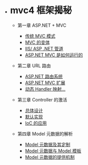 - # mvc4 框架揭秘
  - 第一章 ASP.NET + MVC
    - [传统 MVC 模式](../book/Mvc4kjjm/第一章.md/###一、传统MVC模式 )
    - [MVC 的变体](../book/Mvc4kjjm/第一章.md/###二、MVC的变体)
    - [IIS/ ASP .NET 管道](../book/Mvc4kjjm/第一章.md/###三、IIS/ASP.NET管道)
    - [ASP.NET MVC 是如何运行的](../book/Mvc4kjjm/第一章.md/###四、ASP.NETMVC是如何运行)
    
  - 第二章 URL 路由
    - [ASP.NET 路由系统](1##)
    - [ASP.NET MVC 扩展](1##)
    - [动态 Handler 映射…](1#)

  - 第三章 Controller 的激活
    - [总体设计](1##)
    - [默认实现](1##)
    - [IoC 的应用](1#)
    
  - 第四章 Model 元数据的解析
    - [Model 元数据及其定制](1##)
    - [Model 元数据与 Model 模板](1##)
    - [Model 元数据的提供机制](1#)
